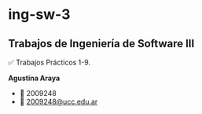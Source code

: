 # ing-sw-3

## Trabajos de Ingeniería de Software III

✅ Trabajos Prácticos 1-9.

**Agustina Araya**
- 🔑 2009248
- 📧 2009248@ucc.edu.ar

